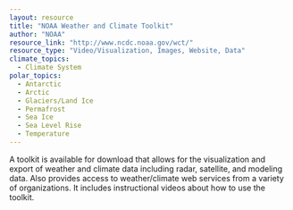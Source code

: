 ```yaml
---
layout: resource
title: "NOAA Weather and Climate Toolkit"
author: "NOAA"
resource_link: "http://www.ncdc.noaa.gov/wct/"
resource_type: "Video/Visualization, Images, Website, Data"
climate_topics:
  - Climate System
polar_topics:
  - Antarctic
  - Arctic
  - Glaciers/Land Ice
  - Permafrost
  - Sea Ice
  - Sea Level Rise
  - Temperature
---
```


A toolkit is available for download that allows for the visualization and export of weather and climate data including radar, satellite, and modeling data. Also provides access to weather/climate web services from a variety of organizations. It includes instructional videos about how to use the toolkit.